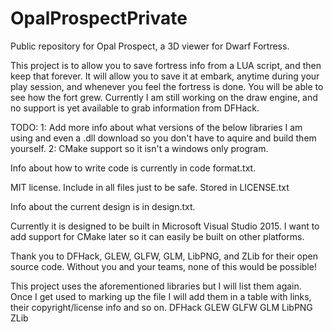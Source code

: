 # OpalProspectPrivate
Public repository for Opal Prospect, a 3D viewer for Dwarf Fortress.

This project is to allow you to save fortress info from a LUA script, and then keep that forever. It will allow you to save it at 
embark, anytime during your play session, and whenever you feel the fortress is done. You will be able to see how the fort grew.
Currently I am still working on the draw engine, and no support is yet available to grab information from DFHack.

TODO:
1: Add more info about what versions of the below libraries I am using and even a .dll download so you don't have to aquire and build them
yourself.
2: CMake support so it isn't a windows only program.

Info about how to write code is currently in code format.txt.

MIT license. Include in all files just to be safe. Stored in LICENSE.txt

Info about the current design is in design.txt.

Currently it is designed to be built in Microsoft Visual Studio 2015. I want to add support for CMake later so it can easily be built on other platforms.

Thank you to DFHack, GLEW, GLFW, GLM, LibPNG, and ZLib for their open source code. Without you and your teams, none of this would be possible!

This project uses the aforementioned libraries but I will list them again. Once I get used to marking up the file I will add them in a table with links, their copyright/license info and so on.
DFHack
GLEW
GLFW
GLM
LibPNG
ZLib